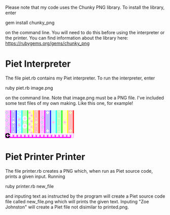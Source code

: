Please note that my code uses the Chunky PNG library. To install the library, enter

gem install chunky_png

on the command line. You will need to do this before using the interpreter or the printer. You can find information 
about the library here: https://rubygems.org/gems/chunky_png

# Piet Interpreter

The file piet.rb contains my Piet interpreter. To run the interpreter, enter

ruby piet.rb image.png

on the command line. Note that image.png must be a PNG file. I've included some test files of my own making. Like
this one, for example!

![](./test/piet_big.png)

# Piet Printer Printer

The file printer.rb creates a PNG which, when run as Piet source code, prints a given input. Running

ruby printer.rb new_file

and inputing text as instructed by the program will create a Piet source code file called new_file.png which will prints 
the given text. Inputing "Zoe Johnston" will create a Piet file not disimilar to printed.png.
